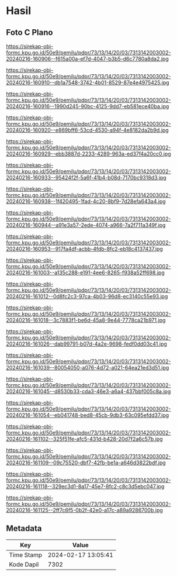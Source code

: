 # Hasil

## Foto C Plano

https://sirekap-obj-formc.kpu.go.id/50e9/pemilu/pdpr/73/13/14/20/03/7313142003002-20240216-160906--f615a00a-ef7d-4047-b3b5-d6c7780a8da2.jpg

https://sirekap-obj-formc.kpu.go.id/50e9/pemilu/pdpr/73/13/14/20/03/7313142003002-20240216-160910--db1a7548-3742-4b01-8529-87e4e4975425.jpg

https://sirekap-obj-formc.kpu.go.id/50e9/pemilu/pdpr/73/13/14/20/03/7313142003002-20240216-160916--1990d245-90bc-4125-9dd7-eb581ece40ba.jpg

https://sirekap-obj-formc.kpu.go.id/50e9/pemilu/pdpr/73/13/14/20/03/7313142003002-20240216-160920--e869bff6-53cd-4530-a94f-4e8182da2b9d.jpg

https://sirekap-obj-formc.kpu.go.id/50e9/pemilu/pdpr/73/13/14/20/03/7313142003002-20240216-160929--ebb3887d-2233-4289-963a-ed37f4a20cc0.jpg

https://sirekap-obj-formc.kpu.go.id/50e9/pemilu/pdpr/73/13/14/20/03/7313142003002-20240216-160933--95424f2f-5a6f-41b4-b08d-7170bc9318d3.jpg

https://sirekap-obj-formc.kpu.go.id/50e9/pemilu/pdpr/73/13/14/20/03/7313142003002-20240216-160938--1f420495-1fad-4c20-8bf9-7d28efa643a4.jpg

https://sirekap-obj-formc.kpu.go.id/50e9/pemilu/pdpr/73/13/14/20/03/7313142003002-20240216-160944--a91e3a57-2ede-4074-a966-7a2f711a349f.jpg

https://sirekap-obj-formc.kpu.go.id/50e9/pemilu/pdpr/73/13/14/20/03/7313142003002-20240216-160953--917fa4df-acbb-4fdb-8fc2-eb18c4137437.jpg

https://sirekap-obj-formc.kpu.go.id/50e9/pemilu/pdpr/73/13/14/20/03/7313142003002-20240216-161003--a135c288-e191-4ee6-8265-f938a52ff698.jpg

https://sirekap-obj-formc.kpu.go.id/50e9/pemilu/pdpr/73/13/14/20/03/7313142003002-20240216-161012--0d8fc2c3-97ca-4b03-96d8-ec3140c55e93.jpg

https://sirekap-obj-formc.kpu.go.id/50e9/pemilu/pdpr/73/13/14/20/03/7313142003002-20240216-161018--3c7883f1-be6d-45a8-9e44-7778ca21b971.jpg

https://sirekap-obj-formc.kpu.go.id/50e9/pemilu/pdpr/73/13/14/20/03/7313142003002-20240216-161026--dab99791-b07d-4a2e-9698-fedf0dd03c41.jpg

https://sirekap-obj-formc.kpu.go.id/50e9/pemilu/pdpr/73/13/14/20/03/7313142003002-20240216-161039--80054050-a076-4d72-a021-64ea21ed3d51.jpg

https://sirekap-obj-formc.kpu.go.id/50e9/pemilu/pdpr/73/13/14/20/03/7313142003002-20240216-161045--d8530b33-cda3-46e3-a6a4-437bbf005c8a.jpg

https://sirekap-obj-formc.kpu.go.id/50e9/pemilu/pdpr/73/13/14/20/03/7313142003002-20240216-161054--eb041748-bed8-45cb-9db3-63c095efdd37.jpg

https://sirekap-obj-formc.kpu.go.id/50e9/pemilu/pdpr/73/13/14/20/03/7313142003002-20240216-161102--325f51fe-afc5-431d-b428-20d7f2a6c57b.jpg

https://sirekap-obj-formc.kpu.go.id/50e9/pemilu/pdpr/73/13/14/20/03/7313142003002-20240216-161109--09c75520-dbf7-42fb-be1a-a646d3822bdf.jpg

https://sirekap-obj-formc.kpu.go.id/50e9/pemilu/pdpr/73/13/14/20/03/7313142003002-20240216-161118--329ec3d1-8a17-45e7-8fc2-c8c3d5ebc047.jpg

https://sirekap-obj-formc.kpu.go.id/50e9/pemilu/pdpr/73/13/14/20/03/7313142003002-20240216-161125--2ff7c6f5-0b2f-42e0-a17c-a89a9286700b.jpg


## Metadata

| Key        | Value               |
| ---------- | ------------------- |
| Time Stamp | 2024-02-17 13:05:41 |
| Kode Dapil | 7302                |




